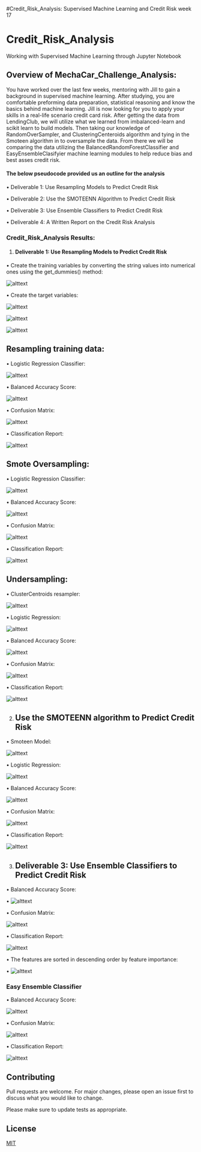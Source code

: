 #Credit_Risk_Analysis:
Supervised Machine Learning and Credit Risk week 17
# Credit_Risk_Analysis
Working with Supervised Machine Learning through Jupyter Notebook
## Overview of MechaCar_Challenge_Analysis:

You have worked over the last few weeks, mentoring with Jill to gain a background in supervised machine learning. After studying, you are comfortable preforming data preparation, statistical reasoning and know the basics behind machine learning. Jill is now looking for you to apply your skills in a real-life scenario credit card risk. After getting the data from LendingClub, we will utilize what we learned from imbalanced-learn and scikit learn to build models. Then taking our knowledge of RandomOverSampler, and ClusteringCenteroids algorithm and tying in the Smoteen algorithm in to oversample the data. From there we will be comparing the data utilizing the BalancedRandomForestClassifier and EasyEnsembleClasifyier machine learning modules to help reduce bias and best asses credit risk. 

#### The below pseudocode provided us an outline for the analysis ####
•	Deliverable 1:  Use Resampling Models to Predict Credit Risk

•	Deliverable 2: Use the SMOTEENN Algorithm to Predict Credit Risk

•	Deliverable 3: Use Ensemble Classifiers to Predict Credit Risk

•	Deliverable 4: A Written Report on the Credit Risk Analysis

### Credit_Risk_Analysis Results: ###

1.	#### Deliverable 1:  Use Resampling Models to Predict Credit Risk 

•	Create the training variables by converting the string values into numerical ones using the get_dummies() method:


![alttext](https://github.com/mbehr11/Credit_Risk_Analysis/blob/main/Resources/get_dummies_method.PNG) 


•	Create the target variables:


![alttext](https://github.com/mbehr11/Credit_Risk_Analysis/blob/main/Resources/set_target.PNG)


![alttext](https://github.com/mbehr11/Credit_Risk_Analysis/blob/main/Resources/balance_target_var.PNG)


![alttext](https://github.com/mbehr11/Credit_Risk_Analysis/blob/main/Resources/update_target_var.PNG)


## Resampling training data:

•	Logistic Regression Classifier:

![alttext](https://github.com/mbehr11/Credit_Risk_Analysis/blob/main/Resources/logisticregression_randomoversampler.PNG)


•	Balanced Accuracy Score:


![alttext](https://github.com/mbehr11/Credit_Risk_Analysis/blob/main/Resources/accuract_score_logistic.PNG)


•	Confusion Matrix:

![alttext](https://github.com/mbehr11/Credit_Risk_Analysis/blob/main/Resources/confusion_matrix_logistic.PNG)

•	Classification Report:

![alttext](https://github.com/mbehr11/Credit_Risk_Analysis/blob/mainResources/classification_report_logistic.PNG)

## Smote Oversampling:

•	Logistic Regression Classifier:


![alttext](https://github.com/mbehr11/Credit_Risk_Analysis/blob/main/Resources/logisticregression_smote.PNG)

•	Balanced Accuracy Score:


![alttext](https://github.com/mbehr11/Credit_Risk_Analysis/blob/main/Resources/logisticregression_smote.PNG)

•	Confusion Matrix:


![alttext](https://github.com/mbehr11/Credit_Risk_Analysis/blob/main/Resources/logisticregression_smote.PNG)

•	Classification Report:


![alttext](https://github.com/mbehr11/Credit_Risk_Analysis/blob/main/Resources/classification_report_logistic.PNG)

## Undersampling:

•	ClusterCentroids resampler:


![alttext](https://github.com/mbehr11/Credit_Risk_Analysis/blob/main/Resources/clustercentriods_undersampling.PNG)

•	Logistic Regression:


![alttext](https://github.com/mbehr11/Credit_Risk_Analysis/blob/mainResources/logisticregression_undersampling.PNG)

•	Balanced Accuracy Score:


![alttext](https://github.com/mbehr11/Credit_Risk_Analysis/blob/main/Resources/accuracy_score_undersampling.PNG)

•	Confusion Matrix:


![alttext](https://github.com/mbehr11/Credit_Risk_Analysis/blob/main/Resources/confusion_matrix_undersampling.PNG)

•	Classification Report:


![alttext](https://github.com/mbehr11/Credit_Risk_Analysis/blob/main/Resources/classification_report_undersampling.PNG)


2.	## Use the SMOTEENN algorithm to Predict Credit Risk

•	Smoteen Model:


![alttext](https://github.com/mbehr11/Credit_Risk_Analysis/blob/main/Resources/smoteen_model.PNG)

•	Logistic Regression:

![alttext](https://github.com/mbehr11/Credit_Risk_Analysis/blob/main/Resources/logisticregression_smoteen.PNG)

•	Balanced Accuracy Score:

![alttext](https://github.com/mbehr11/Credit_Risk_Analysis/blob/main/Resources/accuracy_score_smoteen.PNG)

•	Confusion Matrix:

![alttext](https://github.com/mbehr11/Credit_Risk_Analysis/blob/main/Resources/confusion_matrix_smoteen.PNG)

•	Classification Report:


![alttext](https://github.com/mbehr11/Credit_Risk_Analysis/blob/main/Resources/classification_report_smoteen.PNG)


3.	## Deliverable 3: Use Ensemble Classifiers to Predict Credit Risk

•	Balanced Accuracy Score:


•	![alttext](https://github.com/mbehr11/Credit_Risk_Analysis/blob/main/Resources/accuracy_score_randomforest.PNG)

•	Confusion Matrix:


![alttext](https://github.com/mbehr11/Credit_Risk_Analysis/blob/main/Resources/confusion_matrix_randomforest.PNG)

•	Classification Report:


![alttext](https://github.com/mbehr11/Credit_Risk_Analysis/blob/main/Resources/classification_randomforest.PNG)

•	The features are sorted in descending order by feature importance:


•	![alttext](https://github.com/mbehr11/Credit_Risk_Analysis/blob/main/Resources/sorted_features_randomforest.PNG)

### Easy Ensemble Classifier

•	Balanced Accuracy Score:


![alttext](https://github.com/mbehr11/Credit_Risk_Analysis/blob/main/Resources/accuracy_score_easyensemble.PNG)

•	Confusion Matrix:

![alttext](https://github.com/mbehr11/Credit_Risk_Analysis/blob/main/Resources/confusion_matrix_easyensemble.PNG)

•	Classification Report:

![alttext](https://github.com/mbehr11/Credit_Risk_Analysis/blob/main/Resources/classification_easyensemble.PNG)

## Contributing 
Pull requests are welcome. For major changes, please open an issue first to discuss what you would like to change.

Please make sure to update tests as appropriate.

## License
[MIT](https://choosealicense.com/licenses/mit/)

